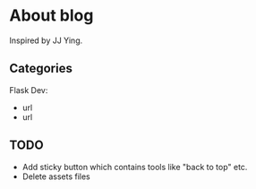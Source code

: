 # About blog

Inspired by JJ Ying. 

## Categories

Flask Dev:

- url
- url

## TODO

- Add sticky button which contains tools like "back to top" etc. 
- Delete assets files 

